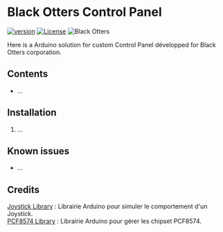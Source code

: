 # Black Otters Control Panel

[![version](https://img.shields.io/github/v/release/Racailloux/ControlPanel?style=for-the-badge)](https://github.com/Racailloux/ControlPanel/releases)
[![License](https://img.shields.io/github/license/Racailloux/ControlPanel?style=for-the-badge&color=blue)](https://github.com/Racailloux/ControlPanel/blob/main/LICENSE)
![Black Otters](https://img.shields.io/static/v1?style=for-the-badge&label=Corpo&message=BlackOtters&color=C18155)

Here is a Arduino solution for custom Control Panel développed for Black Otters corporation.


## Contents
* ...

## Installation

1. ...


## Known issues
* ...


## Credits
[Joystick Library](https://github.com/MHeironimus/ArduinoJoystickLibrary) : Librairie Arduino pour simuler le comportement d'un Joystick.<br>
[PCF8574 Library](https://github.com/xreef/PCF8574_library) : Librairie Arduino pour gérer les chipset PCF8574.<br>


